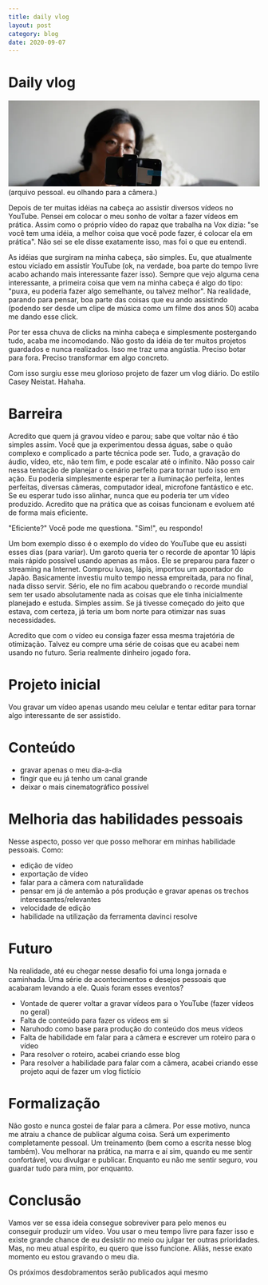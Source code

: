 ```yaml
---
title: daily vlog
layout: post
category: blog
date: 2020-09-07
---
```


# Daily vlog

![daily vlog](post-003-cover.webp)
(arquivo pessoal. eu olhando para a câmera.)

Depois de ter muitas idéias na cabeça ao assistir diversos vídeos no YouTube. Pensei em colocar o meu sonho de voltar a fazer vídeos em prática. Assim como o próprio vídeo do rapaz que trabalha na Vox dizia: "se você tem uma idéia, a melhor coisa que você pode fazer, é colocar ela em prática". Não sei se ele disse exatamente isso, mas foi o que eu entendi.

As idéias que surgiram na minha cabeça, são simples. Eu, que atualmente estou viciado em assistir YouTube (ok, na verdade, boa parte do tempo livre acabo achando mais interessante fazer isso). Sempre que vejo alguma cena interessante, a primeira coisa que vem na minha cabeça é algo do tipo: "puxa, eu poderia fazer algo semelhante, ou talvez melhor". Na realidade, parando para pensar, boa parte das coisas que eu ando assistindo (podendo ser desde um clipe de música como um filme dos anos 50) acaba me dando esse click.

Por ter essa chuva de clicks na minha cabeça e simplesmente postergando tudo, acaba me incomodando. Não gosto da idéia de ter muitos projetos guardados e nunca realizados. Isso me traz uma angústia. Preciso botar para fora. Preciso transformar em algo concreto. 

Com isso surgiu esse meu glorioso projeto de fazer um vlog diário. Do estilo Casey Neistat. Hahaha.

# Barreira

Acredito que quem já gravou vídeo e parou; sabe que voltar não é tão simples assim. Você que ja experimentou dessa águas, sabe o quão complexo e complicado a parte técnica pode ser. Tudo, a gravação do áudio, vídeo, etc, não tem fim, e pode escalar até o infinito. Não posso cair nessa tentação de planejar o cenário perfeito para tornar tudo isso em ação. Eu poderia simplesmente esperar ter a iluminação perfeita, lentes perfeitas, diversas câmeras, computador ideal, microfone fantástico e etc. Se eu esperar tudo isso alinhar, nunca que eu poderia ter um vídeo produzido. Acredito que na prática que as coisas funcionam e evoluem até de forma mais eficiente.

"Eficiente?" Você pode me questiona. "Sim!", eu respondo!

Um bom exemplo disso é o exemplo do vídeo do YouTube que eu assisti esses dias (para variar). Um garoto queria ter o recorde de apontar 10 lápis mais rápido possível usando apenas as mãos. Ele se preparou para fazer o streaming na Internet. Comprou luvas, lápis, importou um apontador do Japão. Basicamente investiu muito tempo nessa empreitada, para no final, nada disso servir. Sério, ele no fim acabou quebrando o recorde mundial sem ter usado absolutamente nada as coisas que ele tinha inicialmente planejado e estuda. Simples assim. Se já tivesse começado do jeito que estava, com certeza, já teria um bom norte para otimizar nas suas necessidades.

Acredito que com o vídeo eu consiga fazer essa mesma trajetória de otimização. Talvez eu compre uma série de coisas que eu acabei nem usando no futuro. Seria realmente dinheiro jogado fora.

# Projeto inicial

Vou gravar um vídeo apenas usando meu celular e tentar editar para tornar algo interessante de ser assistido.

# Conteúdo

- gravar apenas o meu dia-a-dia
- fingir que eu já tenho um canal grande
- deixar o mais cinematográfico possível

# Melhoria das habilidades pessoais

Nesse aspecto, posso ver que posso melhorar em minhas habilidade pessoais. Como:
- edição de vídeo
- exportação de vídeo
- falar para a câmera com naturalidade
- pensar em já de antemão a pós produção e gravar apenas os trechos interessantes/relevantes
- velocidade de edição
- habilidade na utilização da ferramenta davinci resolve

# Futuro

Na realidade, até eu chegar nesse desafio foi uma longa jornada e caminhada. Uma série de acontecimentos e desejos pessoais que acabaram levando a ele. Quais foram esses eventos?
 
 - Vontade de querer voltar a gravar vídeos para o YouTube (fazer vídeos no geral)
 - Falta de conteúdo para fazer os vídeos em si
 - Naruhodo como base para produção do conteúdo dos meus vídeos
 - Falta de habilidade em falar para a câmera e escrever um roteiro para o vídeo
 - Para resolver o roteiro, acabei criando esse blog
 - Para resolver a habilidade para falar com a câmera, acabei criando esse projeto aqui de fazer um vlog fictício

# Formalização 

Não gosto e nunca gostei de falar para a câmera. Por esse motivo, nunca me atraiu a chance de publicar alguma coisa. Será um experimento completamente pessoal. Um treinamento (bem como a escrita nesse blog também). Vou melhorar na prática, na marra e aí sim, quando eu me sentir confortável, vou divulgar e publicar. Enquanto eu não me sentir seguro, vou guardar tudo para mim, por enquanto.

# Conclusão

Vamos ver se essa ideia consegue sobreviver para pelo menos eu conseguir produzir um vídeo. Vou usar o meu tempo livre para fazer isso e existe grande chance de eu desistir no meio ou julgar ter outras prioridades. Mas, no meu atual espírito, eu quero que isso funcione. Aliás, nesse exato momento eu estou gravando o meu dia.

Os próximos desdobramentos serão publicados aqui mesmo



